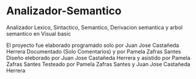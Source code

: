 # Analizador-Semantico
Analizador Lexico, Sintactico, Semantico, Derivacion semantica y arbol semantico en Visual basic

El proyecto fue elaborado programado solo por Juan Jose Castañeda Herrera
Documentado (Solo Comentarios) y por Pamela Zafras Santes
Diseño eleborado por Juan Jose Castañeda Herrera y asistido por Pamela Zafras Santes
Testeado por Pamela Zafras Santes y Juan Jose Castañeda Herrera 
